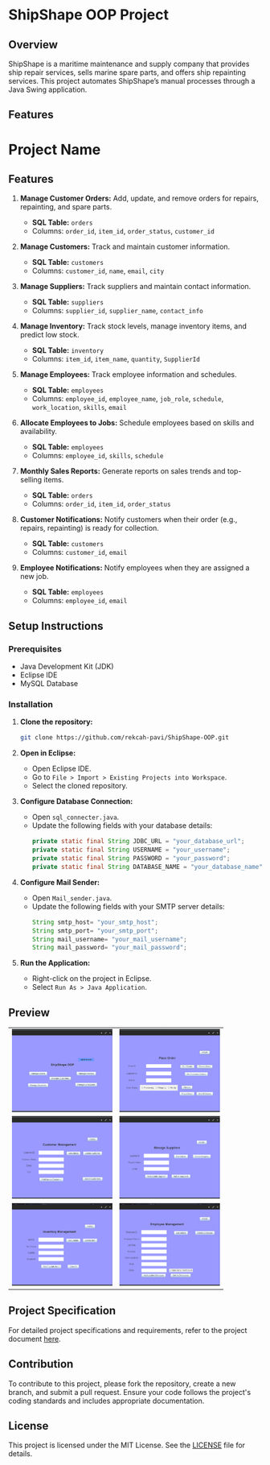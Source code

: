 
# ShipShape OOP Project

## Overview

ShipShape is a maritime maintenance and supply company that provides ship repair services, sells marine spare parts, and offers ship repainting services. This project automates ShipShape’s manual processes through a Java Swing application.

## Features

# Project Name

## Features

1. **Manage Customer Orders:** Add, update, and remove orders for repairs, repainting, and spare parts.
   - **SQL Table:** `orders`
   - Columns: `order_id`, `item_id`, `order_status`, `customer_id`

2. **Manage Customers:** Track and maintain customer information.
   - **SQL Table:** `customers`
   - Columns: `customer_id`, `name`, `email`, `city`

3. **Manage Suppliers:** Track suppliers and maintain contact information.
   - **SQL Table:** `suppliers`
   - Columns: `supplier_id`, `supplier_name`, `contact_info`

4. **Manage Inventory:** Track stock levels, manage inventory items, and predict low stock.
   - **SQL Table:** `inventory`
   - Columns: `item_id`, `item_name`, `quantity`, `SupplierId`

5. **Manage Employees:** Track employee information and schedules.
   - **SQL Table:** `employees`
   - Columns: `employee_id`, `employee_name`, `job_role`, `schedule`, `work_location`, `skills`, `email`

6. **Allocate Employees to Jobs:** Schedule employees based on skills and availability.
   - **SQL Table:** `employees`
   - Columns: `employee_id`, `skills`, `schedule`

7. **Monthly Sales Reports:** Generate reports on sales trends and top-selling items.
   - **SQL Table:** `orders`
   - Columns: `order_id`, `item_id`, `order_status`

8. **Customer Notifications:** Notify customers when their order (e.g., repairs, repainting) is ready for collection.
   - **SQL Table:** `customers`
   - Columns: `customer_id`, `email`

9. **Employee Notifications:** Notify employees when they are assigned a new job.
   - **SQL Table:** `employees`
   - Columns: `employee_id`, `email`


## Setup Instructions

### Prerequisites

- Java Development Kit (JDK)
- Eclipse IDE
- MySQL Database

### Installation

1. **Clone the repository:**
   ```sh
   git clone https://github.com/rekcah-pavi/ShipShape-OOP.git
   ```

2. **Open in Eclipse:**
   - Open Eclipse IDE.
   - Go to `File > Import > Existing Projects into Workspace`.
   - Select the cloned repository.

3. **Configure Database Connection:**
   - Open `sql_connecter.java`.
   - Update the following fields with your database details:
     ```java
     private static final String JDBC_URL = "your_database_url";
     private static final String USERNAME = "your_username";
     private static final String PASSWORD = "your_password";
     private static final String DATABASE_NAME = "your_database_name";
     ```

4. **Configure Mail Sender:**
   - Open `Mail_sender.java`.
   - Update the following fields with your SMTP server details:
     ```java
     String smtp_host= "your_smtp_host";
     String smtp_port= "your_smtp_port";
     String mail_username= "your_mail_username";
     String mail_password= "your_mail_password";
     ```

5. **Run the Application:**
   - Right-click on the project in Eclipse.
   - Select `Run As > Java Application`.

## Preview

<table>
  <tr>
    <td><img src="https://github.com/rekcah-pavi/ShipShape-OOP/blob/main/photos/Screenshot%20from%202024-06-16%2010-41-00.png?raw=true" width="200"/></td>
    <td><img src="https://github.com/rekcah-pavi/ShipShape-OOP/blob/main/photos/Screenshot%20from%202024-06-16%2010-41-14.png?raw=true" width="200"/></td>
  </tr>
  <tr>
    <td><img src="https://github.com/rekcah-pavi/ShipShape-OOP/blob/main/photos/Screenshot%20from%202024-06-16%2010-41-22.png?raw=true" width="200"/></td>
    <td><img src="https://github.com/rekcah-pavi/ShipShape-OOP/blob/main/photos/Screenshot%20from%202024-06-16%2010-41-30.png?raw=true" width="200"/></td>
  </tr>
  <tr>
    <td><img src="https://github.com/rekcah-pavi/ShipShape-OOP/blob/main/photos/Screenshot%20from%202024-06-16%2010-42-17.png?raw=true" width="200"/></td>
    <td><img src="https://github.com/rekcah-pavi/ShipShape-OOP/blob/main/photos/Screenshot%20from%202024-06-16%2010-42-25.png?raw=true" width="200"/></td>
  </tr>
</table>

## Project Specification

For detailed project specifications and requirements, refer to the project document [here](https://github.com/rekcah-pavi/ShipShape-OOP/blob/main/docs/OOP%20Project%202024.pdf).

## Contribution

To contribute to this project, please fork the repository, create a new branch, and submit a pull request. Ensure your code follows the project's coding standards and includes appropriate documentation.

## License

This project is licensed under the MIT License. See the [LICENSE](LICENSE) file for details.
